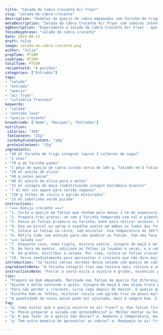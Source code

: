 ```yaml
---
title: "Salada de Cabra Crocante Air Fryer"
slug: "salada-de-cabra-crocante"
description: "Rodelas de queijo de cabra empanadas com farinha de trigo e panko, fritas na air fryer até dourar. Pacanes tostadas e quebradas para textura, misturadas a uma salada de folhas verdes com molho adocicado de mel e vinagre de maçã. Fácil, rápido e com toque crocante, combina a cremosidade do queijo com o doce do molho, perfeito para entradas leves."
metaDescription: "Salada de Cabra Crocante Air Fryer com sabores intensos e textura perfeita. Uma entrada leve e sofisticada para qualquer ocasião."
ogDescription: "Experimente a Salada de Cabra Crocante Air Fryer - queijo de cabra crocante, salada fresca e nozes pecan, ideal para um jantar leve."
focusKeyphrase: "salada de cabra crocante"
date: 2025-08-13
draft: false
image: salada-de-cabra-crocante.png
author: "Julia"
prepTime: PT20M
cookTime: PT35M
totalTime: PT55M
recipeYield: "4 porções"
categories: ["Entradas"]
tags:
- "salada"
- "entrada"
- "queijo"
- "air fryer"
- "culinária francesa"
keywords:
- "salada"
- "entrada leve"
- "queijo crocante"
breadcrumb: ["Home", "Recipes", "Entradas"]
nutrition: 
 calories: "350"
 fatContent: "25g"
 carbohydrateContent: "10g"
 proteinContent: "15g"
ingredients:
- "40 ml farinha de trigo integral (aprox 3 colheres de sopa)"
- "2 ovos"
- "70 g de farinha panko"
- "1 peça de queijo de cabra curado cerca de 140 g, fatiado em 6 fatias grossas"
- "20 ml azeite de oliva"
- "40 g nozes pecan"
- "40 ml azeite de oliva para o molho"
- "15 ml vinagre de maçã (substituindo vinagre balsâmico branco)"
- "7 ml mel (ou agave para versão vegana)"
- "150 g folhas de rúcula e agrião misturados"
- "15 ml cebolinha verde picada"
instructions:
- "=== Queijo crocante ==="
- "1. Corta o queijo em fatias que tenham pelo menos 1 cm de espessura. Para evitar derretimentos exagerados, é importante usar fatias firmes. Se o queijo estiver muito fresco, deixe no freezer por 15 min para firmar antes."
- "2. Prepara três pratos: um com a farinha temperada com sal e pimenta, outro com ovos batidos, e a terceira com a farinha panko misturada com um pouco de páprica doce para colorir e aroma."
- "3. Passa as fatias primeiro na farinha; bate para retirar excesso. Em seguida no ovo, deixa escorrer rápido, e depois na farinha panko com pressão para grudar bem. Repete o mergulho no ovo e farinha panko para formar uma crosta grossa — o segredo para crocância e evitar vazamento do queijo."
- "4. Usa um pincel ou spray e espalha azeite em ambos os lados das fatias. Isso ajuda a dourar sem precisar imergir em óleo. Papel manteiga no fundo da cesta da air fryer evita grudar e simplifica a limpeza."
- "5. Coloca as fatias na cesta, sem encostar. Usa temperatura de 185°C. Após 8 minutos, vira com cuidado e distribui as nozes pecan ao redor — elas tostarão no calor residual e vão liberar o aroma da gordura natural. Continua por mais 5 minutos ou até dourarem por igual e a crosta ficar firme, quase crocante ao toque."
- "6. Retira tudo com atenção para não quebrar as fatias. Com uma faca, quebra grosseiramente as nozes e reserva."
- "=== Salada ==="
- "7. Enquanto isso, numa tigela, mistura azeite, vinagre de maçã e mel. Prova e ajusta açúcar ou vinagre conforme a acidez da maçã; pode usar limão caso queira mais frescor. Tempere com sal e pimenta do reino moída na hora."
- "8. Na hora de montar, adiciona as folhas já lavadas e secas, e a cebolinha. Mistura delicadamente para que as folhas não murchem, mas absorvam parte do molho."
- "9. Em pratos, distribui a salada. Por cima, coloca as fatias crocantes de queijo ainda mornas para ressaltar contraste de temperatura e textura. Por fim, polvilha as nozes pecan quebradas e um fio leve de mel para arrematar."
- "10. Serve imediatamente para aproveitar o crocante que não dura muito na umidade da salada."
introduction: "Já testei várias versões dessa salada com queijo de cabra. O desafio é sempre conseguir aquela casquinha crocante com o queijo quente dentro, sem escorrer e virar meleca na air fryer. Usar uma farinha mais grossa como o panko ajuda. Também descobri que dar uma leve pré-firmada ao queijo no freezer faz toda a diferença - ele derrete menos rápido, mantém a forma. Misturar a acidez do vinagre com o mel traz um contraponto adocicado que ajuda a suavizar o sabor forte do cabra, enquanto as nozes pecan dão o crocante natural que casa bem com a crosta do queijo. O resultado é um prato simples, mas que parece elaborado, e funciona para entradas ou até um jantar leve."
ingredientsNote: "A farinha integral traz uma textura mais rústica e um sabor mais intenso do que a branca tradicional. Troque o vinagre balsâmico por vinagre de maçã para um toque mais frutado, menos ácido. O mel pode ser substituído por agave se quiser uma versão vegana ou mais neutra. Use nozes pecan frescas, sem sal e tostadas na air fryer junto com o queijo para completar a textura crocante e o sabor levemente adocicado com notas de manteiga. A rúcula com agrião substitui a alface frisée e torna a salada mais picante e complexa."
instructionsNote: "Forrar a cesta evita a sujeira e grudar, essencial para evitar danos no queijo crocante. A técnica do duplo empanado garante uma camada mais resistente e crocante que segura o derretimento do queijo, evitando que ele escorra e forme aquela meleca na base. Virar as fatias na metade do tempo ajuda a dourar por igual. Distribuir as nozes junto na air fryer no segundo tempo permite que elas liberem aroma e ganhem crocância sem queimar. Misture a salada só no último momento para não murchar as folhas e perder a textura. Sirva imediatamente para manter o contraste da crocância do queijo com a frescura da salada."
tips:
- "Prepare um bom empanado. Marinada nas fatias de queijo faz diferença. Use sal e pimenta na farinha. O panko dá mais crocância. Não esqueça o duplo empanado - pegar leve no ovo, mas garantir que grude bem. A casquinha grossa é o segredo. Papel manteiga na air fryer ajuda muito."
- "Ajuste o molho conforme o gosto. Vinagre de maçã é uma ótima troca por balsâmico, muito intenso. Use limão para frescor. Mel pode ser substituído por agave. Atenção com a acidez - atente-se ao sabor. Menos doce, mais azedo? Prove antes de misturar na salada."
- "Para não perder o crocante, sirva logo depois de montar. O queijo quente contraste com a salada. Verifique a temperatura ao fritar. Barulhinho de crocância no final é sinal que está bom. Tempo de cozimento pode variar dependendo da air fryer. Espere até dourar por igual."
- "Escolha bem as folhas, misturar rúcula com agrião traz um pouco mais de sabor e picância ao prato. Pode acrescentar espinafre se preferir algo mais suave. Confira a textura antes de misturar com o molho. Folhas secas absorvem melhor. Assim cria um prato mais leve e ainda refrescante."
- "A quantidade de nozes pecan pode ser ajustada, mais é sempre bom. Elas trazem crocância natural. Pode ser opção de substituir por amêndoas ou castanhas. Mas toste sempre elas junto ao queijo na air fryer. Aroma incrível e sabor vão complementar tudo."
faq:
- "q: Como evitar que o queijo escorra na air fryer? a: Use fatias firmes e faça o duplo empanado, isso ajuda a manter tudo no lugar. Congelar fatias antes também é bom."
- "q: Posso preparar a salada com antecedência? a: Melhor montar na hora, folhas murcham rápido. Mistura do molho no final para não perder o crocante."
- "q: O que fazer se o queijo não dourar? a: Aumente a temperatura, mas fique atento. Não deixe muito para não queimar. Vire as fatias no tempo certo para igualar o dourado."
- "q: Tem outra maneira de aproveitar as sobras? a: Reaqueça na air fryer se tiver. Ou misture com massas. Pode usar separado em torradas ou até como recheio de omelete."

---
```

